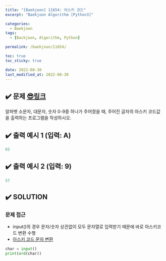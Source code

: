```yaml
---
title: "[Baekjoon] 11654: 아스키 코드"
excerpt: "Baekjoon Algorithm [Python3]"

categories:
  - Baekjoon
tags:
  - [Backjoon, Algorithm, Python]

permalink: /baekjoon/11654/

toc: true
toc_sticky: true

date: 2022-08-30
last_modified_at: 2022-08-30
---
```


## ✔️ 문제     [😎링크](https://www.acmicpc.net/problem/11654)
알파벳 소문자, 대문자, 숫자 0-9중 하나가 주어졌을 때, 주어진 글자의 아스키 코드값을 출력하는 프로그램을 작성하시오.

## ✔️ 출력 예시 1 (입력: A)
```python
65
```

## ✔️ 출력 예시 2 (입력: 9)
```python
57
```

## ✔️ SOLUTION
### 문제 접근

- input()의 경우 문자/숫자 상관없이 모두 문자열로 입력받기 때문에 바로 아스키코드 변환 수행
- [아스키 코드 문자 변환](/python/ascii/)

```python
char = input()
print(ord(char))
```


